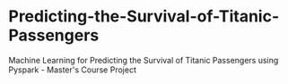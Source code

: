 # Predicting-the-Survival-of-Titanic-Passengers
Machine Learning for Predicting the Survival of Titanic Passengers using Pyspark - Master's Course Project
